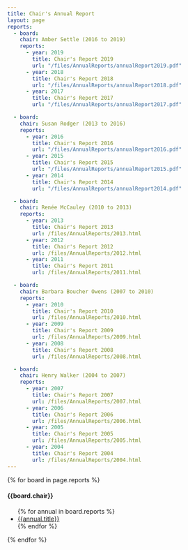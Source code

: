 ```yaml
---
title: Chair's Annual Report
layout: page
reports:
  - board:
    chair: Amber Settle (2016 to 2019)
    reports:
      - year: 2019
        title: Chair's Report 2019
        url: "/files/AnnualReports/annualReport2019.pdf"
      - year: 2018
        title: Chair's Report 2018
        url: "/files/AnnualReports/annualReport2018.pdf"
      - year: 2017
        title: Chair's Report 2017
        url: "/files/AnnualReports/annualReport2017.pdf"

  - board:
    chair: Susan Rodger (2013 to 2016)
    reports:
      - year: 2016
        title: Chair's Report 2016
        url: "/files/AnnualReports/annualReport2016.pdf"
      - year: 2015
        title: Chair's Report 2015
        url: "/files/AnnualReports/annualReport2015.pdf"
      - year: 2014
        title: Chair's Report 2014
        url: "/files/AnnualReports/annualReport2014.pdf"

  - board:
    chair: Renée McCauley (2010 to 2013)
    reports:
      - year: 2013
        title: Chair's Report 2013
        url: /files/AnnualReports/2013.html
      - year: 2012
        title: Chair's Report 2012
        url: /files/AnnualReports/2012.html
      - year: 2011
        title: Chair's Report 2011
        url: /files/AnnualReports/2011.html

  - board:
    chair: Barbara Boucher Owens (2007 to 2010)
    reports:
      - year: 2010
        title: Chair's Report 2010
        url: /files/AnnualReports/2010.html
      - year: 2009
        title: Chair's Report 2009
        url: /files/AnnualReports/2009.html
      - year: 2008
        title: Chair's Report 2008
        url: /files/AnnualReports/2008.html

  - board:
    chair: Henry Walker (2004 to 2007)
    reports:
      - year: 2007
        title: Chair's Report 2007
        url: /files/AnnualReports/2007.html
      - year: 2006
        title: Chair's Report 2006
        url: /files/AnnualReports/2006.html
      - year: 2005
        title: Chair's Report 2005
        url: /files/AnnualReports/2005.html
      - year: 2004
        title: Chair's Report 2004
        url: /files/AnnualReports/2004.html
---
```


{% for board in page.reports %}
#### {{board.chair}}
<ul>{% for annual in board.reports %}<li><a href="{{ annual.url | absolute_url}}">{{annual.title}}</a></li>
{% endfor %}</ul>
{% endfor %}


